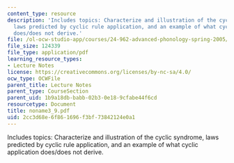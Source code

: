 ```yaml
---
content_type: resource
description: 'Includes topics: Characterize and illustration of the cyclic syndrome,
  laws predicted by cyclic rule application, and an example of what cyclic application
  does/does not derive.'
file: /ol-ocw-studio-app/courses/24-962-advanced-phonology-spring-2005/2cc3d68e6f861696f3bf73842124e0a1_noname3_9.pdf
file_size: 124339
file_type: application/pdf
learning_resource_types:
- Lecture Notes
license: https://creativecommons.org/licenses/by-nc-sa/4.0/
ocw_type: OCWFile
parent_title: Lecture Notes
parent_type: CourseSection
parent_uid: 1b9a18db-babb-02b3-0e18-9cfabe44f6cd
resourcetype: Document
title: noname3_9.pdf
uid: 2cc3d68e-6f86-1696-f3bf-73842124e0a1
---
```

Includes topics: Characterize and illustration of the cyclic syndrome, laws predicted by cyclic rule application, and an example of what cyclic application does/does not derive.